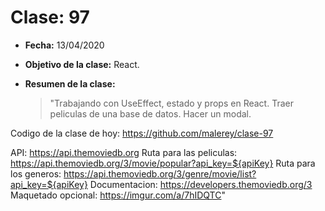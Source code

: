 # Clase: 97

- **Fecha:** 13/04/2020
- **Objetivo de la clase:** React.
- **Resumen de la clase:**

  > "Trabajando con UseEffect, estado y props en React. Traer peliculas de una base de datos. Hacer un modal.

Codigo de la clase de hoy:
https://github.com/malerey/clase-97

API: https://api.themoviedb.org
Ruta para las peliculas: https://api.themoviedb.org/3/movie/popular?api_key=${apiKey}
Ruta para los generos: https://api.themoviedb.org/3/genre/movie/list?api_key=${apiKey}
Documentacion: https://developers.themoviedb.org/3
Maquetado opcional: https://imgur.com/a/7hIDQTC"